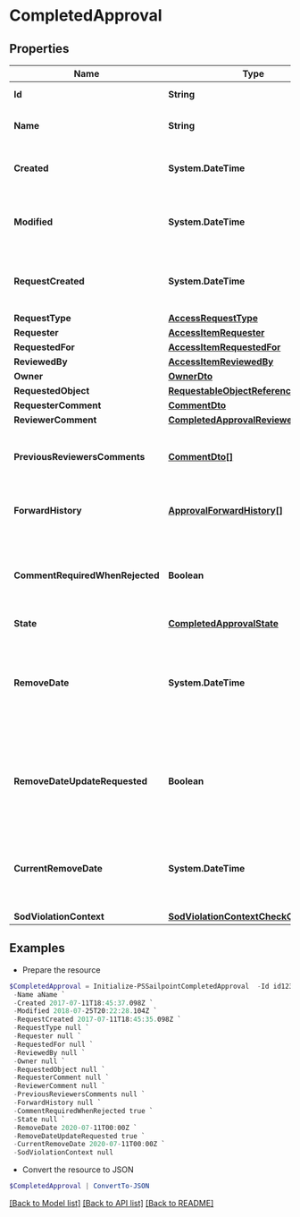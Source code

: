 # CompletedApproval
## Properties

Name | Type | Description | Notes
------------ | ------------- | ------------- | -------------
**Id** | **String** | The approval id. | [optional] 
**Name** | **String** | The name of the approval. | [optional] 
**Created** | **System.DateTime** | When the approval was created. | [optional] 
**Modified** | **System.DateTime** | When the approval was modified last time. | [optional] 
**RequestCreated** | **System.DateTime** | When the access-request was created. | [optional] 
**RequestType** | [**AccessRequestType**](AccessRequestType.md) |  | [optional] 
**Requester** | [**AccessItemRequester**](AccessItemRequester.md) |  | [optional] 
**RequestedFor** | [**AccessItemRequestedFor**](AccessItemRequestedFor.md) |  | [optional] 
**ReviewedBy** | [**AccessItemReviewedBy**](AccessItemReviewedBy.md) |  | [optional] 
**Owner** | [**OwnerDto**](OwnerDto.md) |  | [optional] 
**RequestedObject** | [**RequestableObjectReference**](RequestableObjectReference.md) |  | [optional] 
**RequesterComment** | [**CommentDto**](CommentDto.md) |  | [optional] 
**ReviewerComment** | [**CompletedApprovalReviewerComment**](CompletedApprovalReviewerComment.md) |  | [optional] 
**PreviousReviewersComments** | [**CommentDto[]**](CommentDto.md) | The history of the previous reviewers comments. | [optional] 
**ForwardHistory** | [**ApprovalForwardHistory[]**](ApprovalForwardHistory.md) | The history of approval forward action. | [optional] 
**CommentRequiredWhenRejected** | **Boolean** | When true the rejector has to provide comments when rejecting | [optional] 
**State** | [**CompletedApprovalState**](CompletedApprovalState.md) |  | [optional] 
**RemoveDate** | **System.DateTime** | The date the role or access profile is no longer assigned to the specified identity. | [optional] 
**RemoveDateUpdateRequested** | **Boolean** | If true, then the request was to change the remove date or sunset date. | [optional] 
**CurrentRemoveDate** | **System.DateTime** | The remove date or sunset date that was assigned at the time of the request. | [optional] 
**SodViolationContext** | [**SodViolationContextCheckCompleted**](SodViolationContextCheckCompleted.md) |  | [optional] 

## Examples

- Prepare the resource
```powershell
$CompletedApproval = Initialize-PSSailpointCompletedApproval  -Id id12345 `
 -Name aName `
 -Created 2017-07-11T18:45:37.098Z `
 -Modified 2018-07-25T20:22:28.104Z `
 -RequestCreated 2017-07-11T18:45:35.098Z `
 -RequestType null `
 -Requester null `
 -RequestedFor null `
 -ReviewedBy null `
 -Owner null `
 -RequestedObject null `
 -RequesterComment null `
 -ReviewerComment null `
 -PreviousReviewersComments null `
 -ForwardHistory null `
 -CommentRequiredWhenRejected true `
 -State null `
 -RemoveDate 2020-07-11T00:00Z `
 -RemoveDateUpdateRequested true `
 -CurrentRemoveDate 2020-07-11T00:00Z `
 -SodViolationContext null
```

- Convert the resource to JSON
```powershell
$CompletedApproval | ConvertTo-JSON
```

[[Back to Model list]](../README.md#documentation-for-models) [[Back to API list]](../README.md#documentation-for-api-endpoints) [[Back to README]](../README.md)

